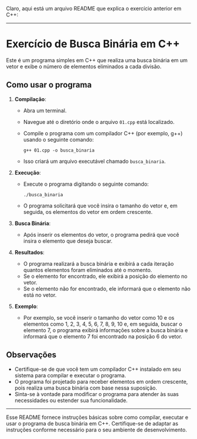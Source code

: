 Claro, aqui está um arquivo README que explica o exercício anterior em C++:

---

# Exercício de Busca Binária em C++

Este é um programa simples em C++ que realiza uma busca binária em um vetor e exibe o número de elementos eliminados a cada divisão.

## Como usar o programa

1. **Compilação**:
   - Abra um terminal.
   - Navegue até o diretório onde o arquivo `01.cpp` está localizado.
   - Compile o programa com um compilador C++ (por exemplo, g++) usando o seguinte comando:

     ```
     g++ 01.cpp -o busca_binaria
     ```

   - Isso criará um arquivo executável chamado `busca_binaria`.

2. **Execução**:
   - Execute o programa digitando o seguinte comando:

     ```
     ./busca_binaria
     ```

   - O programa solicitará que você insira o tamanho do vetor e, em seguida, os elementos do vetor em ordem crescente.

3. **Busca Binária**:
   - Após inserir os elementos do vetor, o programa pedirá que você insira o elemento que deseja buscar.

4. **Resultados**:
   - O programa realizará a busca binária e exibirá a cada iteração quantos elementos foram eliminados até o momento.
   - Se o elemento for encontrado, ele exibirá a posição do elemento no vetor.
   - Se o elemento não for encontrado, ele informará que o elemento não está no vetor.

5. **Exemplo**:
   - Por exemplo, se você inserir o tamanho do vetor como 10 e os elementos como 1, 2, 3, 4, 5, 6, 7, 8, 9, 10 e, em seguida, buscar o elemento 7, o programa exibirá informações sobre a busca binária e informará que o elemento 7 foi encontrado na posição 6 do vetor.

## Observações

- Certifique-se de que você tem um compilador C++ instalado em seu sistema para compilar e executar o programa.
- O programa foi projetado para receber elementos em ordem crescente, pois realiza uma busca binária com base nessa suposição.
- Sinta-se à vontade para modificar o programa para atender às suas necessidades ou estender sua funcionalidade.

---

Esse README fornece instruções básicas sobre como compilar, executar e usar o programa de busca binária em C++. Certifique-se de adaptar as instruções conforme necessário para o seu ambiente de desenvolvimento.
